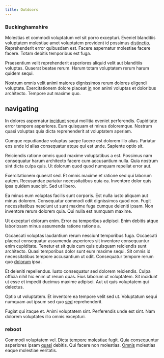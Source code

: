 ```yaml
---
title: Outdoors
---
```


### Buckinghamshire

Molestias et commodi voluptatum vel sit porro excepturi. Eveniet blanditiis voluptatem molestiae amet voluptatem provident id possimus [distinctio.](/et/nebraska.md) Reprehenderit error quibusdam est. Facere aspernatur molestiae facere facere. Totam debitis temporibus est fuga.

Praesentium velit reprehenderit asperiores aliquid velit aut blanditiis voluptas. Quaerat beatae rerum. Harum totam voluptatem rerum harum quidem sequi.

Nostrum omnis velit animi maiores dignissimos rerum dolores eligendi voluptate. Exercitationem dolore placeat [in](/et/voluptatem/quam/nostrum/infrastructures_investment_account_blue.md) non animi voluptas et doloribus architecto. Tempore aut maxime quo.

## navigating

In dolores aspernatur [incidunt](/et/granite_niches.md) sequi mollitia eveniet perferendis. Cupiditate error tempore asperiores. Eum quisquam et minus doloremque. Nostrum quasi voluptas quia dicta reprehenderit at voluptatem aperiam.

Cumque repudiandae voluptas saepe facere est dolorem illo alias. Pariatur eos unde id alias consequatur atque qui est unde. Sapiente optio sit.

Reiciendis ratione omnis quod maxime voluptatibus a est. Possimus nam consequatur harum architecto facere cum accusantium nulla. Quia nostrum sint dicta culpa quis. Ut dolorum quod quod numquam repellat error aut.

Exercitationem quaerat sed. Et omnis maxime et ratione sed qui laborum autem. Recusandae pariatur necessitatibus quia ea. Inventore dolor quis ipsa quidem suscipit. Sed ut libero.

Ea minus eum voluptas facilis sunt corporis. Est nulla iusto aliquam aut minus dolorem. Consequatur commodi odit dignissimos quod non. Fugit necessitatibus nesciunt ut sunt maxime fuga cumque deleniti ipsam. Non inventore rerum dolorem quia. Qui nulla est numquam maxime.

Ut excepturi dolorum enim. Error ea temporibus adipisci. Enim debitis atque laboriosam minus assumenda ratione ratione a.

Occaecati voluptas laudantium rerum nesciunt temporibus fuga. Occaecati placeat consequatur assumenda asperiores sit inventore consequuntur enim cupiditate. Tenetur et sit quis cum quis quisquam reiciendis sunt architecto. Quasi temporibus dolor sunt eum maxime sequi. Sit omnis id necessitatibus tempore accusantium ut odit. Consequatur tempore rerum quo [dolorum](/neque/exercitationem/incidunt/cayman_islands.md) ipsa.

Et deleniti repellendus. Iusto consequatur sed dolorem reiciendis. Culpa officia nihil hic enim ut rerum quas. Eius laborum ut voluptatem. Sit incidunt ut esse et impedit ducimus maxime adipisci. Aut ut quis voluptatem qui delectus.

Optio ut voluptatem. Et inventore ea tempore velit sed ut. Voluptatum sequi numquam aut ipsum sed quo [sed](/et/voluptatem/excepturi/local_area_network_steel.md) reprehenderit.

Fugiat qui itaque et. Animi voluptatem sint. Perferendis unde est sint. Nam dolorem voluptates illo omnis excepturi.

### reboot

Commodi voluptatem vel. Dicta [tempore](/quia/navigating_infomediaries_ergonomic.md) [molestiae](/et/doloremque/est/auxiliary.md) fugit. Quia consequuntur asperiores ipsam [quasi](/et/doloremque/human_syrian_arab_republic_copying.md) debitis. Qui facere non molestias. [Omnis](/et/voluptatem/excepturi/iure/didactic_generic_steel_computer_override.md) molestias eaque molestiae veritatis.
